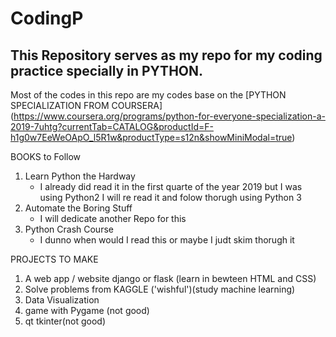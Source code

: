 # CodingP
## This Repository serves as my repo for my coding practice specially in PYTHON.
Most of the codes in this repo are my codes base on the [PYTHON SPECIALIZATION FROM COURSERA] (https://www.coursera.org/programs/python-for-everyone-specialization-a-2019-7uhtg?currentTab=CATALOG&productId=F-h1g0w7EeWeOApO_l5R1w&productType=s12n&showMiniModal=true)

BOOKS to Follow
1. Learn Python the Hardway
    - I already did read it in the first quarte of the year 2019 but I was using Python2 I will re read it and folow thorugh using Python 3
2. Automate the Boring Stuff
    - I will dedicate another Repo for this
3. Python Crash Course
    - I dunno when would I read this or maybe I judt skim thorugh it

PROJECTS TO MAKE
1. A web app / website django or flask (learn in bewteen HTML and CSS)
2. Solve problems from KAGGLE ('wishful')(study machine learning)
3. Data Visualization
4. game with Pygame (not good)
5. qt tkinter(not good)
